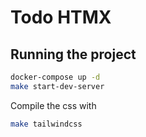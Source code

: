 # Todo HTMX

## Running the project

```bash
docker-compose up -d
make start-dev-server
```

Compile the css with

```bash
make tailwindcss
```
